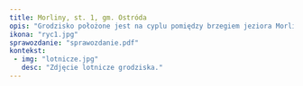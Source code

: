 ```yaml
---
title: Morliny, st. 1, gm. Ostróda
opis: "Grodzisko położone jest na cyplu pomiędzy brzegiem jeziora Morliny a strumieniem Czerwona Woda. Nieregularny majdan, o wymiarach około 12 x 15 m, otacza od wschodu, zachodu i południa wał (o wysokości maksymalnie 6 m). Od strony południowej grodzisko odcięte jest suchą fosą (o szerokości około 4 m)."
ikona: "ryc1.jpg"
sprawozdanie: "sprawozdanie.pdf"
kontekst:
 - img: "lotnicze.jpg"
   desc: "Zdjęcie lotnicze grodziska."
---
```

